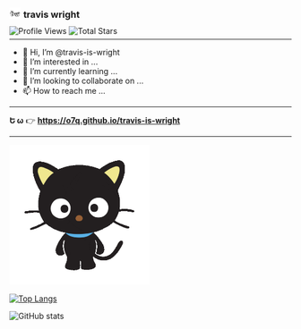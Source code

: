 ### <img src="tw logo email image.png" width='20' height='20' style="margin-bottom: -0.15rem; margin-right: 1px;"> **travis wright**

<p style="margin-top: -5px;"></p>

![Profile Views](https://komarev.com/ghpvc/?username=o7q&style=flat&color=blueviolet&label=Profile+Views)
![Total Stars](https://img.shields.io/github/stars/o7q?logo=github&label=Total%20Stars&color=%23FAEE46)

<p style="margin-top: -8px;"></p>

---

- 👋 Hi, I’m @travis-is-wright
- 👀 I’m interested in ...
- 🌱 I’m currently learning ...
- 💞️ I’m looking to collaborate on ...
- 📫 How to reach me ...

---

**Ե ω** 👉 **https://o7q.github.io/travis-is-wright**

---

<img src="https://github.com/travis-is-wright/travis-is-wright/blob/main/chochocat.gif" width='250' height='250'>

[![Top Langs](https://github-readme-stats.vercel.app/api/top-langs/?username=travis-is-wright)](https://github.com/anuraghazra/github-readme-stats)

![GitHub stats](https://github-readme-stats.vercel.app/api?username=travis-is-wright&show_icons=true)  


